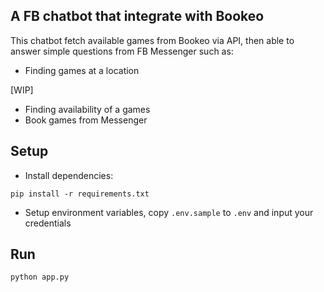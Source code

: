 ## A FB chatbot that integrate with Bookeo

This chatbot fetch available games from Bookeo via API, then able to answer simple questions from FB Messenger such as:

- Finding games at a location

[WIP]
- Finding availability of a games
- Book games from Messenger

## Setup

- Install dependencies:
```
pip install -r requirements.txt
```

- Setup environment variables, copy `.env.sample` to `.env` and input your credentials

## Run

```
python app.py
```